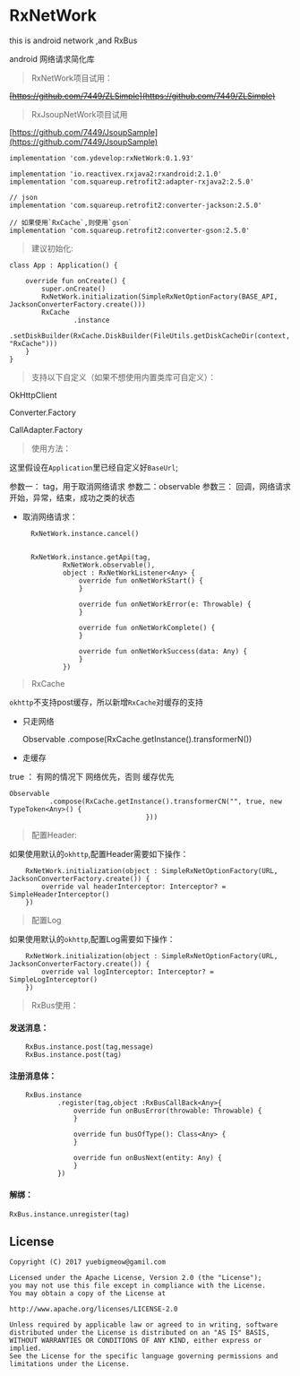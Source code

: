 # RxNetWork
this is android network ,and RxBus

android 网络请求简化库

> RxNetWork项目试用：

~~[https://github.com/7449/ZLSimple](https://github.com/7449/ZLSimple)~~

> RxJsoupNetWork项目试用

[https://github.com/7449/JsoupSample](https://github.com/7449/JsoupSample)

> 
    
    implementation 'com.ydevelop:rxNetWork:0.1.93'

    implementation 'io.reactivex.rxjava2:rxandroid:2.1.0'
    implementation 'com.squareup.retrofit2:adapter-rxjava2:2.5.0'

    // json
    implementation 'com.squareup.retrofit2:converter-jackson:2.5.0'

    // 如果使用`RxCache`,则使用`gson`
    implementation 'com.squareup.retrofit2:converter-gson:2.5.0'

> 建议初始化:

    class App : Application() {
    
        override fun onCreate() {
            super.onCreate()
            RxNetWork.initialization(SimpleRxNetOptionFactory(BASE_API, JacksonConverterFactory.create()))
            RxCache
                    .instance
                    .setDiskBuilder(RxCache.DiskBuilder(FileUtils.getDiskCacheDir(context, "RxCache")))
        }
    }


> 支持以下自定义（如果不想使用内置类库可自定义）：

OkHttpClient

Converter.Factory

CallAdapter.Factory

> 使用方法：

这里假设在`Application`里已经自定义好`BaseUrl`;

参数一： tag，用于取消网络请求
参数二：observable
参数三： 回调，网络请求开始，异常，结束，成功之类的状态


* 取消网络请求：

	    RxNetWork.instance.cancel()


        RxNetWork.instance.getApi(tag,
                RxNetWork.observable(),
                object : RxNetWorkListener<Any> {
                    override fun onNetWorkStart() {
                    }

                    override fun onNetWorkError(e: Throwable) {
                    }

                    override fun onNetWorkComplete() {
                    }

                    override fun onNetWorkSuccess(data: Any) {
                    }
                })

> RxCache

`okhttp`不支持post缓存，所以新增`RxCache`对缓存的支持

* 只走网络 

    Observable
              .compose(RxCache.getInstance().<T>transformerN())
              
              
* 走缓存

true ： 有网的情况下 网络优先，否则 缓存优先

    Observable
              .compose(RxCache.getInstance().transformerCN("", true, new TypeToken<Any>() {
                                      }))



> 配置Header:

如果使用默认的`okhttp`,配置Header需要如下操作：

        RxNetWork.initialization(object : SimpleRxNetOptionFactory(URL, JacksonConverterFactory.create()) {
            override val headerInterceptor: Interceptor? = SimpleHeaderInterceptor()
        })

> 配置Log

如果使用默认的`okhttp`,配置Log需要如下操作：

        RxNetWork.initialization(object : SimpleRxNetOptionFactory(URL, JacksonConverterFactory.create()) {
            override val logInterceptor: Interceptor? = SimpleLogInterceptor()
        })

> RxBus使用：

#### 发送消息：

        RxBus.instance.post(tag,message)
        RxBus.instance.post(tag)

#### 注册消息体：

        RxBus.instance
                .register(tag,object :RxBusCallBack<Any>{
                    override fun onBusError(throwable: Throwable) {
                    }

                    override fun busOfType(): Class<Any> {
                    }

                    override fun onBusNext(entity: Any) {
                    }
                })

#### 解绑：

	RxBus.instance.unregister(tag)
	
## License

    Copyright (C) 2017 yuebigmeow@gamil.com

    Licensed under the Apache License, Version 2.0 (the "License");
    you may not use this file except in compliance with the License.
    You may obtain a copy of the License at

    http://www.apache.org/licenses/LICENSE-2.0

    Unless required by applicable law or agreed to in writing, software
    distributed under the License is distributed on an "AS IS" BASIS,
    WITHOUT WARRANTIES OR CONDITIONS OF ANY KIND, either express or implied.
    See the License for the specific language governing permissions and
    limitations under the License.





